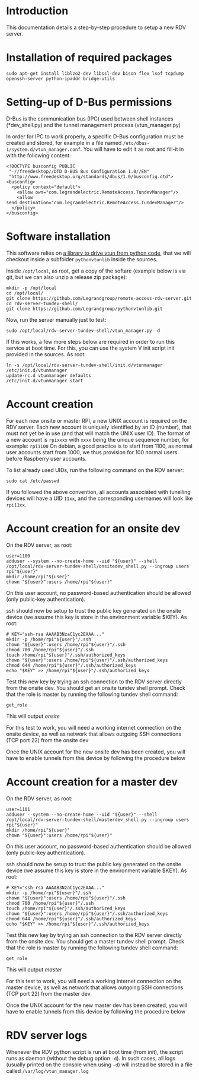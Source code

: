# Introduction

This documentation details a step-by-step procedure to setup a new RDV server.

# Installation of required packages

```
sudo apt-get install liblzo2-dev libssl-dev bison flex lsof tcpdump openssh-server python-ipaddr bridge-utils
```

# Setting-up of D-Bus permissions

D-Bus is the communication bus (IPC) used between shell instances (*dev_shell.py) and the tunnel management process (vtun_manager.py)

In order for IPC to work properly, a specific D-Bus configuration must be created and stored, for example in a file named `/etc/dbus-1/system.d/vtun_manager.conf`.
You will have to edit it as root and fill-it in with the following content:
```
<!DOCTYPE busconfig PUBLIC
 "-//freedesktop//DTD D-BUS Bus Configuration 1.0//EN"
 "http://www.freedesktop.org/standards/dbus/1.0/busconfig.dtd">
<busconfig>
  <policy context="default">
    <allow own="com.legrandelectric.RemoteAccess.TundevManager"/>
    <allow send_destination="com.legrandelectric.RemoteAccess.TundevManager"/>
  </policy>
</busconfig>
```

# Software installation

This software relies on [a library to drive vtun from python code](https://github.com/Legrandgroup/pythonvtunlib), that we will checkout inside a subfolder `pythonvtunlib` inside the sources.

Inside `/opt/local`, as root, get a copy of the softare (example below is via git, but we can also unzip a release zip package):
```
mkdir -p /opt/local
cd /opt/local/
git clone https://github.com/Legrandgroup/remote-access-rdv-server.git
cd rdv-server-tundev-shell/
git clone https://github.com/Legrandgroup/pythonvtunlib.git
```

Now, run the server manually just to test:

```
sudo /opt/local/rdv-server-tundev-shell/vtun_manager.py -d
```
If this works, a few more steps below are required in order to run this service at boot time.
For this, you can use the system V init script init provided in the sources. As root:
```
ln -s /opt/local/rdv-server-tundev-shell/init.d/vtunmanager /etc/init.d/vtunmanager
update-rc.d vtunmanager defaults
/etc/init.d/vtunmanager start
```

# Account creation

For each new onsite or master RPI, a new UNIX account is required on the RDV server.
Each new account is uniquely identified by an ID (number), that must not yet be in use (and that will match the UNIX user ID).
The format of a new account is `rpixxxx` with `xxxx` being the unique sequence number, for example: `rpi1100`
On debian, a good practice is to start from 1100, as normal user accounts start from 1000, we thus provision for 100 normal users before Raspberry user accounts.

To list already used UIDs, run the following command on the RDV server:

```
sudo cat /etc/passwd
```

If you followed the above convention, all accounts associated with tunelling devices will have a UID `11xx`, and the corresponding usernames will look like `rpi11xx`.

# Account creation for an onsite dev

On the RDV server, as root:
```
user=1100
adduser --system --no-create-home --uid "${user}" --shell /opt/local/rdv-server-tundev-shell/onsitedev_shell.py --ingroup users rpi"${user}"
mkdir /home/rpi"${user}"
chown "${user}":users /home/rpi"${user}"
```
On this user account, no password-based authentication should be allowed (only public-key authentication).

ssh should now be setup to trust the public key generated on the onsite device (we assume this key is store in the environment variable $KEY).
As root:
```
# KEY="ssh-rsa AAAAB3NzaC1yc2EAAA..."
mkdir -p /home/rpi"${user}"/.ssh
chown "${user}":users /home/rpi"${user}"/.ssh
chmod 700 /home/rpi"${user}"/.ssh
touch /home/rpi"${user}"/.ssh/authorized_keys
chown "${user}":users /home/rpi"${user}"/.ssh/authorized_keys
chmod 644 /home/rpi"${user}"/.ssh/authorized_keys
echo "$KEY" >> /home/rpi"${user}"/.ssh/authorized_keys
```
Test this new key by trying an ssh connection to the RDV server directly from the onsite dev. You should get an onsite tundev shell prompt. Check that the role is master by running the following tundev shell command:
```
get_role
```
This will output *onsite*

For this test to work, you will need a working internet connection on the onsite device, as well as network that allows outgoing SSH connections (TCP port 22) from the onsite dev

Once the UNIX account for the new onsite dev has been created, you will have to enable tunnels from this device by following the procedure below

# Account creation for a master dev

On the RDV server, as root:
```
user=1101
adduser --system --no-create-home --uid "${user}" --shell /opt/local/rdv-server-tundev-shell/masterdev_shell.py --ingroup users rpi"${user}"
mkdir /home/rpi"${user}"
chown "${user}":users /home/rpi"${user}"
```
On this user account, no password-based authentication should be allowed (only public-key authentication).

ssh should now be setup to trust the public key generated on the onsite device (we assume this key is store in the environment variable $KEY).
As root:
```
# KEY="ssh-rsa AAAAB3NzaC1yc2EAAA..."
mkdir -p /home/rpi"${user}"/.ssh
chown "${user}":users /home/rpi"${user}"/.ssh
chmod 700 /home/rpi"${user}"/.ssh
touch /home/rpi"${user}"/.ssh/authorized_keys
chown "${user}":users /home/rpi"${user}"/.ssh/authorized_keys
chmod 644 /home/rpi"${user}"/.ssh/authorized_keys
echo "$KEY" >> /home/rpi"${user}"/.ssh/authorized_keys
```
Test this new key by trying an ssh connection to the RDV server directly from the onsite dev. You should get a master tundev shell prompt. Check that the role is master by running the following tundev shell command:
```
get_role
```
This will output *master*

For this test to work, you will need a working internet connection on the master device, as well as network that allows outgoing SSH connections (TCP port 22) from the master dev

Once the UNIX account for the new master dev has been created, you will have to enable tunnels from this device by following the procedure below

# RDV server logs

Whenever the RDV python script is run at boot time (from init), the script runs as daemon (without the debug option `-d`).
In such cases, all logs (usually printed on the console when using `-d`) will instead be stored in a file called `/var/log/vtun_manager.log`